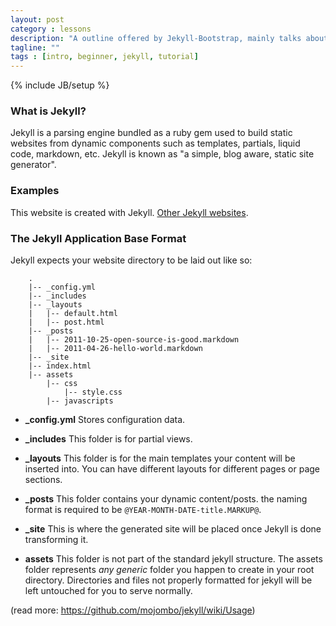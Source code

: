 ```yaml
---
layout: post
category : lessons
description: "A outline offered by Jekyll-Bootstrap, mainly talks about what is Jekyll, what does Jekyll do.Which is a start begginer for all of, sincerely suggest you to read about it carefully...  "
tagline: ""
tags : [intro, beginner, jekyll, tutorial]
---
```

{% include JB/setup %}

### What is Jekyll?

Jekyll is a parsing engine bundled as a ruby gem used to build static websites from
dynamic components such as templates, partials, liquid code, markdown, etc. Jekyll is known as "a simple, blog aware, static site generator".

### Examples

This website is created with Jekyll. [Other Jekyll websites](https://github.com/mojombo/jekyll/wiki/Sites).

### The Jekyll Application Base Format

Jekyll expects your website directory to be laid out like so:

		.
		|-- _config.yml
		|-- _includes
		|-- _layouts
		|   |-- default.html
		|   |-- post.html
		|-- _posts
		|   |-- 2011-10-25-open-source-is-good.markdown
		|   |-- 2011-04-26-hello-world.markdown
		|-- _site
		|-- index.html
		|-- assets
			|-- css
				|-- style.css
			|-- javascripts


- **\_config.yml**
	Stores configuration data.

- **\_includes**
	This folder is for partial views.

- **\_layouts**
	This folder is for the main templates your content will be inserted into.
	You can have different layouts for different pages or page sections.

- **\_posts**
	This folder contains your dynamic content/posts.
	the naming format is required to be `@YEAR-MONTH-DATE-title.MARKUP@`.

- **\_site**
	This is where the generated site will be placed once Jekyll is done transforming it.

- **assets**
	This folder is not part of the standard jekyll structure.
	The assets folder represents _any generic_ folder you happen to create in your root directory.
	Directories and files not properly formatted for jekyll will be left untouched for you to serve normally.

(read more: <https://github.com/mojombo/jekyll/wiki/Usage>)